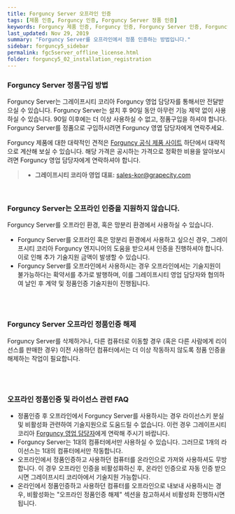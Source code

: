 ```yaml
---
title: Forguncy Server 오프라인 인증
tags: [제품 인증, Forguncy 인증, Forguncy Server 정품 인증]
keywords: Forguncy 제품 인증, Forguncy 인증, Forguncy Server 인증, Forguncy 정품, Forguncy 정품 인증, Forguncy Server 정품, Forguncy Server 정품 인증
last_updated: Nov 29, 2019
summary: "Forguncy Server를 오프라인에서 정품 인증하는 방법입니다."
sidebar: forguncy5_sidebar
permalink: fgc5server_offline_license.html
folder: forguncy5_02_installation_registration
---
```


### Forguncy Server 정품구입 방법

Forguncy Server는 그레이프시티 코리아 Forguncy 영업 담당자를 통해서만 전달받으실 수 있습니다. Forguncy Server는 설치 후 90일 동안 아무런 기능 제약 없이 사용하실 수 있습니다. 90일 이후에는 더 이상 사용하실 수 없고, 정품구입을 하셔야 합니다. Forguncy Server를 정품으로 구입하시려면 Forguncy 영엽 담당자에게 연락주세요.

Forguncy 제품에 대한 대략적인 견적은 [Forguncy 공식 제품 사이트](https://www.grapecity.co.kr/solutions/forguncy) 하단에서 대략적으로 계산해 보실 수 있습니다. 해당 가격은 공시하는 가격으로 정확한 비용을 알아보시려면 Forguncy 영업 담당자에게 연락하셔야 합니다.

> - **그레이프시티 코리아 영업 대표:** [sales-kor@grapecity.com](mailto:sales-kor@grapecity.com)

<br />

### Forguncy Server는 오프라인 인증을 지원하지 않습니다.

Forguncy Server를 오프라인 환경, 혹은 망분리 환경에서 사용하실 수 있습니다.

* Forguncy Server를 오프라인 혹은 망분리 환경에서 사용하고 싶으신 경우, 그레이프시티 코리아 Forguncy 엔지니어의 도움을 받으셔셔 인증을 진행하셔야 합니다. 이로 인해 추가 기술지원 금액이 발생할 수 있습니다.
* Forguncy Server를 오프라인에서 사용하시는 경우 오프라인에서는 기술지원이 불가능하다는 확약서를 추가로 발행하며, 이를 그레이프시티 영업 담당자와 협의하여 날인 후 계약 및 정품인증 기술지원이 진행됩니다.

<br /><br />

### Forguncy Server 오프라인 정품인증 해제

Forguncy Server를 삭제하거나, 다른 컴퓨터로 이동할 경우 (혹은 다른 사람에게 리이선스를 판매한 경우) 이전 사용하던 컴퓨터에서는 더 이상 작동하지 않도록 정품 인증을 해제하는 작업이 필요합니다.

<br /><br />

### 오프라인 정품인증 및 라이선스 관련 FAQ

* 정품인증 후 오프라인에서 Forguncy Server를 사용하시는 경우 라이선스키 분실 및 비활성화 관련하여 기술지원으로 도움드릴 수 없습니다. 이런 경우 그레이프시티 코리아 [Forguncy 영업 담당자](mailto:sales-kor@grapecity.com)에게 연락해 주시기 바랍니다.
* Forguncy Server는 1대의 컴퓨터에서만 사용하실 수 있습니다. 그러므로 1개의 라이선스는 1대의 컴퓨터에서만 작동합니다.
* 오프라인에서 정품인증하고 사용하던 컴퓨터를 온라인으로 가져와 사용하셔도 무방합니다. 이 경우 오프라인 인증을 비활성화하신 후, 온라인 인증으로 자동 인증 받으시면 그레이프시티 코리아에서 기술지원 가능합니다.
* 온라인에서 정품인증하고 사용하던 컴퓨터를 오프라인으로 내보내 사용하시는 경우, 비활성화는 "오프라인 정품인증 해제" 섹션을 참고하셔서 비활성화 진행하시면 됩니다.

<br /><br />